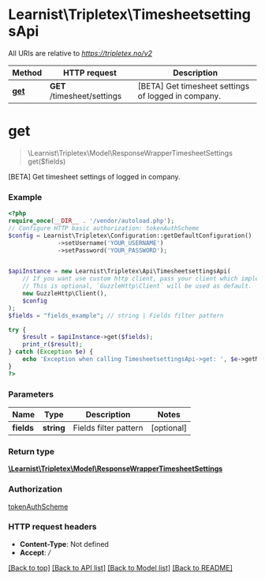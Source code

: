 # Learnist\Tripletex\TimesheetsettingsApi

All URIs are relative to *https://tripletex.no/v2*

Method | HTTP request | Description
------------- | ------------- | -------------
[**get**](TimesheetsettingsApi.md#get) | **GET** /timesheet/settings | [BETA] Get timesheet settings of logged in company.

# **get**
> \Learnist\Tripletex\Model\ResponseWrapperTimesheetSettings get($fields)

[BETA] Get timesheet settings of logged in company.

### Example
```php
<?php
require_once(__DIR__ . '/vendor/autoload.php');
// Configure HTTP basic authorization: tokenAuthScheme
$config = Learnist\Tripletex\Configuration::getDefaultConfiguration()
              ->setUsername('YOUR_USERNAME')
              ->setPassword('YOUR_PASSWORD');


$apiInstance = new Learnist\Tripletex\Api\TimesheetsettingsApi(
    // If you want use custom http client, pass your client which implements `GuzzleHttp\ClientInterface`.
    // This is optional, `GuzzleHttp\Client` will be used as default.
    new GuzzleHttp\Client(),
    $config
);
$fields = "fields_example"; // string | Fields filter pattern

try {
    $result = $apiInstance->get($fields);
    print_r($result);
} catch (Exception $e) {
    echo 'Exception when calling TimesheetsettingsApi->get: ', $e->getMessage(), PHP_EOL;
}
?>
```

### Parameters

Name | Type | Description  | Notes
------------- | ------------- | ------------- | -------------
 **fields** | **string**| Fields filter pattern | [optional]

### Return type

[**\Learnist\Tripletex\Model\ResponseWrapperTimesheetSettings**](../Model/ResponseWrapperTimesheetSettings.md)

### Authorization

[tokenAuthScheme](../../README.md#tokenAuthScheme)

### HTTP request headers

 - **Content-Type**: Not defined
 - **Accept**: */*

[[Back to top]](#) [[Back to API list]](../../README.md#documentation-for-api-endpoints) [[Back to Model list]](../../README.md#documentation-for-models) [[Back to README]](../../README.md)

